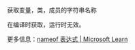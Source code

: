 

获取变量，类，成员的字符串名称

在编译时获取，运行时无效。

更多信息：[nameof 表达式 | Microsoft Learn](https://learn.microsoft.com/zh-cn/dotnet/csharp/language-reference/operators/nameof)
